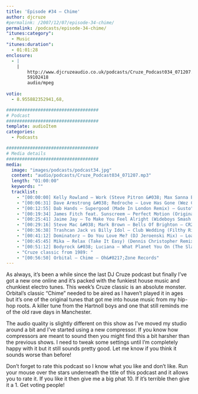 ```yaml
---
title: 'Episode #34 – Chime'
author: djcruze
#permalink: /2007/12/07/episode-34-chime/
permalink: /podcasts/episode-34-chime/
"itunes:category":
  - Music
"itunes:duration":
  - 01:01:28
enclosure:
  - |
    |
        http://www.djcruzeaudio.co.uk/podcasts/Cruze_Podcast034_071207.mp3
        59102418
        audio/mpeg
        
votio:
  - 8.955882352941,68,

###################################
# Podcast
###################################
template: audioItem
categories:
  - Podcasts

###################################
# Media details
###################################
media:
  image: "images/podcasts/podcast34.jpg"
  content: "audio/podcasts/Cruze_Podcast034_071207.mp3"
  length: "01:00:00"
  keywords: ""
  tracklist:
    - "[00:00:00] Kelly Rowland – Work (Steve Pitron &#038; Max Sanna Extended Remix) – RCA"
    - "[00:06:31] Dave Armstrong &#038; Redroche – Love Has Gone (Wez Clarke Remix) – Hed Kandi"
    - "[00:12:55] Dab Hands – Supergood (Made In London Remix) – Gusto"
    - "[00:19:34] James Fitch feat. Sunscreem – Perfect Motion (Original Mix) – Cayenne Recordings"
    - "[00:25:41] Jaime Jay – To Make You Feel Alright (Wideboys Smash N Grab Dub Mix) – White"
    - "[00:29:16] Steve Mac &#038; Mark Brown – Bells Of Brighton – CR2 Records"
    - "[00:36:38] Trashcan Jack vs Billy Idol – Club Wedding (Filthy Rich Dub) – Frenetic"
    - "[00:41:12] Dominatorz – Do You Love Me? (DJ Jeroenski Mix) – Loaded"
    - "[00:45:45] Mika – Relax (Take It Easy) (Dennis Christopher Remix) – Casablanca"
    - "[00:51:12] Bodyrock &#038; Luciana – What Planet You On (The Slacksons Mix) – Phonetic"
    - "Cruze classic from 1989: "
    - "[00:56:50] Orbital – Chime – Oh&#8217;Zone Records"
---
```

As always, it&#8217;s been a while since the last DJ Cruze podcast but finally I&#8217;ve got a new one online and it&#8217;s packed with the funkiest house music and chunkiest electro tunes. This week&#8217;s Cruze classic is an absolute monster. Orbital&#8217;s classic &#8220;Chime&#8221; needed to be aired as I haven&#8217;t played it in ages but it&#8217;s one of the original tunes that got me into house music from my hip-hop roots. A killer tune from the Hartnoll boys and one that still reminds me of the old rave days in Manchester.

The audio quality is slightly different on this show as I&#8217;ve moved my studio around a bit and I&#8217;ve started using a new compressor. If you know how compressors are meant to sound then you might find this a bit harsher than the previous shows. I need to tweak some settings until I&#8217;m completely happy with it but it still sounds pretty good. Let me know if you think it sounds worse than before!


Don&#8217;t forget to rate this podcast so I know what you like and don&#8217;t like. Run your mouse over the stars underneath the title of this podcast and it allows you to rate it. If you like it then give me a big phat 10. If it&#8217;s terrible then give it a 1. Get voting people!

 [1]: http://www.djcruze.co.uk/cms/wp-content/DownloadButton.gif
 [2]: http://www.djcruzeaudio.co.uk/podcasts/Cruze_Podcast034_071207.mp3